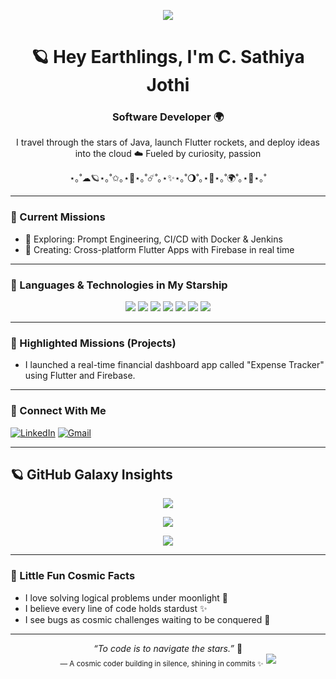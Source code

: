<p align="center">
  <img src="https://readme-typing-svg.herokuapp.com?font=Orbitron&size=24&pause=1000&color=66FFF0&center=true&vCenter=true&width=600&lines=Hello!+I'm+C.+Sathiya+Jothi+!;MCA+Grad+%7C+Code+Astronaut+%7C;Launching+tech+from+Earth+to+Infinity+🚀" />
</p>


<h1 align="center">🪐 Hey Earthlings, I'm C. Sathiya Jothi</h1>
<h3 align="center">Software Developer 🌍</h3>

<p align="center">
  I travel through the stars of Java, launch Flutter rockets, and deploy ideas into the cloud ☁️  
  Fueled by curiosity, passion   
</p>

<p align="center">⋆｡˚☁︎🪐⋆｡˚✩｡⋆🚀⋆｡˚☄️˚｡⋆✨⋆｡˚🌖˚｡⋆🌟⋆｡˚🌍˚｡⋆🌌⋆｡˚</p>

---

### 🌠 Current Missions
 
- 🤖 Exploring: Prompt Engineering, CI/CD with Docker & Jenkins  
- 📱 Creating: Cross-platform Flutter Apps with Firebase in real time  
 

---

### 🚀 Languages & Technologies in My Starship

<p align="center">

  <img src="https://img.shields.io/badge/Java-1e1e2f?style=for-the-badge&logo=openjdk&logoColor=ffccbc&labelColor=29293d" />
  <img src="https://img.shields.io/badge/Flutter-2a1f3c?style=for-the-badge&logo=flutter&logoColor=80d8ff&labelColor=342a4c" />
  <img src="https://img.shields.io/badge/Firebase-2b1d1f?style=for-the-badge&logo=firebase&logoColor=ffd180&labelColor=3c2c2e" />
  <img src="https://img.shields.io/badge/Node.js-1a2d1f?style=for-the-badge&logo=node.js&logoColor=b9f6ca&labelColor=2b3f2f" />
  <img src="https://img.shields.io/badge/Express-2c2c2c?style=for-the-badge&logo=express&logoColor=ffffff&labelColor=3c3c3c" />
  
  <img src="https://img.shields.io/badge/MongoDB-1a2c1f?style=for-the-badge&logo=mongodb&logoColor=c8e6c9&labelColor=2c3f2c" />
  
  <img src="https://img.shields.io/badge/Git-2c1c1c?style=for-the-badge&logo=git&logoColor=ff8a65&labelColor=3c2120" />
  

</p>

---

### 🌌 Highlighted Missions (Projects)

- I launched a real-time financial dashboard app called "Expense Tracker" using Flutter and Firebase.

---


### 📡 Connect With Me

[![LinkedIn](https://img.shields.io/badge/LinkedIn-2a2c3c?style=for-the-badge&logo=linkedin&logoColor=82b1ff)](https://www.linkedin.com/in/sathiyajothi007)
[![Gmail](https://img.shields.io/badge/Gmail-2a1a1a?style=for-the-badge&logo=gmail&logoColor=ff8a80)](mailto:sathiyajothic@gmail.com)

---

## 🪐 GitHub Galaxy Insights

<p align="center">
  <img src="https://github-readme-stats.vercel.app/api?username=sathiya9944&show_icons=true&theme=tokyonight&border_radius=15&hide_title=true" />
</p>

<p align="center">
  <img src="https://github-readme-stats.vercel.app/api/top-langs/?username=sathiya9944&layout=compact&theme=tokyonight&langs_count=6" />
</p>

<p align="center">
  <img src="https://github-readme-streak-stats.herokuapp.com/?user=sathiya9944&theme=tokyonight&hide_border=false&date_format=M%20j%5B%2C%20Y%5D" />
</p>

---

### 🌠 Little Fun Cosmic Facts
- I love solving logical problems under moonlight 🌙  
- I believe every line of code holds stardust ✨  
- I see bugs as cosmic challenges waiting to be conquered 🌌  

---

<p align="center">
  <i>“To code is to navigate the stars.”</i> 🌟<br>
  <sub>— A cosmic coder building in silence, shining in commits ✨</sub>  
  <img src="https://capsule-render.vercel.app/api?type=waving&color=0:66fff0,100:3b3bff&height=100&section=footer&text=🌌+Thanks+for+Visiting+My+Universe!+🌠&fontColor=ffffff&fontSize=22"/>
</p>
